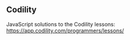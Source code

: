 ## Codility

JavaScript solutions to the Codility lessons: https://app.codility.com/programmers/lessons/
